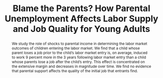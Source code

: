 ---
layout:
title: "Blame the Parents? How Parental Unemployment Affects Labor Supply and Job Quality for Young Adults"
category: research
abstract: We study the role of shocks to parental income in determining the labor market outcomes of children entering the labor market. We find that a child whose parent loses a job prior to the child’s labor market entry is, on average, induced to work 9 percent more in the 3 years following labor market entry than a child whose parents lose a job after the child’s entry. This effect is concentrated on the extensive margin and decreases in magnitude over time. We find no evidence that parental support affects the quality of the initial job that entrants find.
journal: Journal of Labor Economics (January 2019)
published: 1
peer: 1
link: "/assets/Parental_Shocks_Paper.pdf"
js: "toggleMe('belgium'); return false;"
js_abbrev: 'belgium'
order: 103
coauthors: (with Frederic Panier and <a href="http://homepages.ulb.ac.be/~itojerow/">Ilan Tojerow</a>)
bib: <br> @article{reportingandreciprocity,
  title={Blame the Parents? How Financial Incentives Affect Labor Supply and Job Quality for Young Adults},
  author={Fradkin, Andrey and Panier, Frederic and Tojerow, Ilan},
  year={2015}}
bibjs: "toggleMe('belgium_bib'); return false;"
bib_abbrev: 'belgium_bib'
---